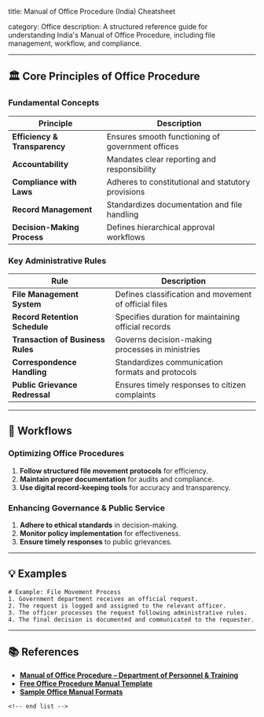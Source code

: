 title: Manual of Office Procedure (India) Cheatsheet

category: Office
description: A structured reference guide for understanding India's Manual of Office Procedure, including file management, workflow, and compliance.

---

## 🏛 **Core Principles of Office Procedure**

### **Fundamental Concepts**

| Principle                           | Description                                        |
| ----------------------------------- | -------------------------------------------------- |
| **Efficiency & Transparency** | Ensures smooth functioning of government offices   |
| **Accountability**            | Mandates clear reporting and responsibility        |
| **Compliance with Laws**      | Adheres to constitutional and statutory provisions |
| **Record Management**         | Standardizes documentation and file handling       |
| **Decision-Making Process**   | Defines hierarchical approval workflows            |

### **Key Administrative Rules**

| Rule                                    | Description                                           |
| --------------------------------------- | ----------------------------------------------------- |
| **File Management System**        | Defines classification and movement of official files |
| **Record Retention Schedule**     | Specifies duration for maintaining official records   |
| **Transaction of Business Rules** | Governs decision-making processes in ministries       |
| **Correspondence Handling**       | Standardizes communication formats and protocols      |
| **Public Grievance Redressal**    | Ensures timely responses to citizen complaints        |

---

## 🔄 **Workflows**

### **Optimizing Office Procedures**

1. **Follow structured file movement protocols** for efficiency.
2. **Maintain proper documentation** for audits and compliance.
3. **Use digital record-keeping tools** for accuracy and transparency.

### **Enhancing Governance & Public Service**

1. **Adhere to ethical standards** in decision-making.
2. **Monitor policy implementation** for effectiveness.
3. **Ensure timely responses** to public grievances.

---

## 💡 **Examples**

```plaintext
# Example: File Movement Process
1. Government department receives an official request.  
2. The request is logged and assigned to the relevant officer.  
3. The officer processes the request following administrative rules.  
4. The final decision is documented and communicated to the requester.  
```

---

## 📚 **References**

- **[Manual of Office Procedure – Department of Personnel &amp; Training](https://dopt.gov.in/acts/manual-office-procedure)**
- **[Free Office Procedure Manual Template](https://www.template.net/edit-online/350751/office-procedure-manual)**
- **[Sample Office Manual Formats](https://www.sampletemplates.com/business-templates/sample-office-manual-template.html)**

```
<!-- end list -->
```